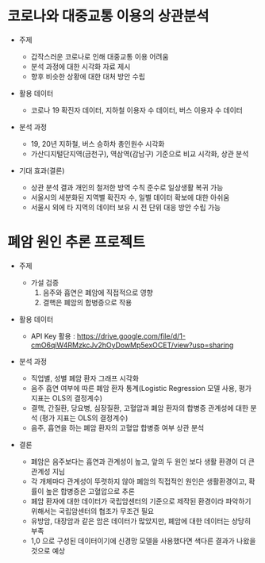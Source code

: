 # 코로나와 대중교통 이용의 상관분석
- 주제 
  - 갑작스러운 코로나로 인해 대중교통 이용 어려움
  - 분석 과정에 대한 시각화 자료 제시
  - 향후 비슷한 상황에 대한 대처 방안 수립

- 활용 데이터 
  - 코로나 19 확진자 데이터, 지하철 이용자 수 데이터, 버스 이용자 수 데이터

- 분석 과정 
  - 19, 20년 지하철, 버스 승하차 총인원수 시각화
  - 가산디지털단지역(금천구), 역삼역(감남구) 기준으로 비교 시각화, 상관 분석

- 기대 효과(결론)
  - 상관 분석 결과 개인의 철저한 방역 수칙 준수로 일상생활 복귀 가능
  - 서울시의 세분화된 지역별 확진자 수, 일별 데이터 확보에 대한 아쉬움
  - 서울시 외에 타 지역의 데이터 보유 시 전 단위 대응 방안 수립 가능




# 폐암 원인 추론 프로젝트
- 주제
  - 가설 검증
     1. 음주와 흡연은 폐암에 직접적으로 영향
     2. 결핵은 폐암의 합병증으로 작용

- 활용 데이터 
  - API Key 활용 : https://drive.google.com/file/d/1-cmO6qiW4RMzkcJv2hOyDowMp5exOCET/view?usp=sharing
 
- 분석 과정
  - 직업별, 성별 폐암 환자 그래프 시각화
  - 음주 흡연 여부에 따른 폐암 환자 통계(Logistic Regression 모델 사용, 평가 지표는 OLS의 결정계수)
  - 결핵, 간질환, 당요병, 심장질환, 고혈압과 폐암 환자의 합병증 관계성에 대한 분석 (평가 지표는 OLS의 결정계수) 
  - 음주, 흡연을 하는 폐암 환자의 고혈압 합병증 여부 상관 분석

- 결론
  - 폐암은 음주보다는 흡연과 관계성이 높고, 앞의 두 원인 보다 생활 환경이 더 큰 관계성 지님
  - 각 개체마다 관계성이 뚜렷하지 않아 폐암의 직접적인 원인은 생활환경이고, 확률이 높은 합병증은 고혈압으로 추론
  - 폐암 환자에 대한 데이터가 국립암센터의 기준으로 제작된 환경이라 파악하기 위해서는 국립암센터의 협조가 무조건 필요 
  - 유방암, 대장암과 같은 암은 데이터가 많았지만, 폐암에 대한 데이터는 상당히 부족
  - 1,0 으로 구성된 데이터이기에 신경망 모델을 사용했다면 색다른 결과가 나왔을 것으로 예상


